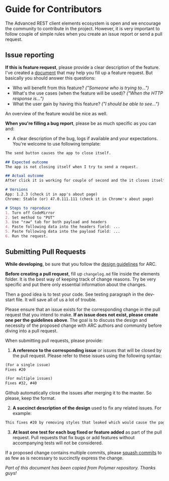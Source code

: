 # Guide for Contributors

The Advanced REST client elements ecosystem is open and we encourage the community to contribute in the project. However, it is very important to follow couple of simple rules when you create an issue report or send a pull request.

## Issue reporting
**If this is feature request**, please provide a clear description of the feature. I've created a [document][87714bdc] that may help you fill up a feature request. But basically you should answer this questions:

- Who will benefit from this feature? _("Someone who is trying to...")_
- What's the use cases (when the feature will be used)? _("When the HTTP response is...")_
- What the user gain by having this feature? _("I should be able to see...")_

An overview of the feature would be nice as well.

**When you're filling a bug report**, please be as much specific as you can and:

- A clear description of the bug, logs if available and your expectations. You're welcome to use following template:
```markdown
The send button causes the app to close itself.

## Expected outcome
The app is not closing itself when I try to send a request.

## Actual outcome
After click it is working for couple of second and the it closes itself.

# Versions
App: 1.2.3 (check it in app's about page)
Chrome: Stable (or) 47.0.111.111 (check it in Chrome's about page)

# Steps to reproduce
1. Turn off CodeMirror
2. Set method to "PUT"
3. Use "raw" tab for both payload and headers
4. Paste following data into the headers field: ...
5. Paste following data into the payload field: ...
6. Run the request.
```

## Submitting Pull Requests
**While developing**, be sure that you follow the [design guidelines] for ARC.

**Before creating a pull request**, fill up `changelog.md` file inside the elements folder. It is the best way of keeping track of change reasons. Try be very specific and put there only essential information about the changes.

Then a good idea is to test your code. See testing paragraph in the dev-start file. It will save all of us a lot of trouble.

Please ensure that an issue exists for the corresponding change in the pull request that you intend to make. **If an issue does not exist, please create one per the guidelines above**. The goal is to discuss the design and necessity of the proposed change with ARC authors and community before diving into a pull request.

When submitting pull requests, please provide:
1. **A reference to the corresponding issue** or issues that will be closed by the pull request. Please refer to these issues using the following syntax:

 ```markdown
 (For a single issue)
 Fixes #20

 (For multiple issues)
 Fixes #32, #40
 ```
 Github automatically close the issues after merging it to the master. So please, keep the format.

 2. **A succinct description of the design** used to fix any related issues. For example:

 ```markdown
 This fixes #20 by removing styles that leaked which would cause the page to turn pink whenever `paper-foo` is clicked.
 ```

 3. **At least one test for each bug fixed or feature added** as part of the pull request. Pull requests that fix bugs or add features without accompanying tests will not be considered.

If a proposed change contains multiple commits, please [squash commits](http://blog.steveklabnik.com/posts/2012-11-08-how-to-squash-commits-in-a-github-pull-request) to as few as is necessary to succinctly express the change.

_Part of this document has been copied from Polymer repository. Thanks guys!_


  [87714bdc]: https://docs.google.com/document/d/10OPWl9Hagk6Oz--VUztQBTOpm3QP2Vv__PrH3zZ7wFQ/edit?usp=sharing "Feature request file"
  [Design guidelines]: <https://github.com/jarrodek/ChromeRestClient/wiki/design>
